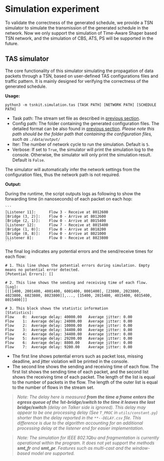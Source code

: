 <!--
Author: <Chuanyu> (skewcy@gmail.com)
simulation.md (c) 2023
Desc: description
Created:  2023-11-28T20:58:05.026Z
-->


# Simulation experiment

To validate the correctness of the generated schedule, we provide a TSN simulator to simulate the transmission of the generated schedule in the network. Now we only support the simulation of Time-Aware Shaper based TSN network, and the simulation of CBS, ATS, PS will be supported in the future.


## TAS simulator

The core functionality of this simulator simulating the propagation of data packets through a TSN, based on user-defined TAS configurations files and traffic pattern. It is mainly designed for verifying the correctness of the generated schedule. 

**Usage:**

```
python3 -m tsnkit.simulation.tas [TASK PATH] [NETWORK PATH] [SCHEDULE PATH]
```

- Task path: The stream set file as described in [previous section](dataprep.md).
- Config path: The folder containing the generated configuration files. The detailed format can be also found in [previous section](dataprep.md). *Please note this path should be the folder path that containing the configuration files, such as `./data/output/`*
- Iter: The number of network cycle to run the simulation. Default is `5`.
- Verbose: If set to `True`, the simulator will print the simulation log to the console. Otherwise, the simulator will only print the simulation result. Default is `False`.


The simulator will automatically infer the network settings from the configuration files, thus the network path is not required.

**Output:**

During the runtime, the script outputs logs as following to show the forwarding time (in nanoseconds) of each packet on each hop:

    ```
    [Listener 11]:      Flow 3 - Receive at 8012600
    [Bridge (3, 2)]:    Flow 0 - Arrive at 8012600
    [Bridge (2, 1)]:    Flow 0 - Arrive at 8015400
    [Listener 12]:      Flow 7 - Receive at 8015400
    [Bridge (1, 0)]:    Flow 0 - Arrive at 8018200
    [Bridge (0, 8)]:    Flow 0 - Arrive at 8021000
    [Listener 8]:       Flow 0 - Receive at 8023800
    ```



The final log indicates any potential errors and the send/receive times for each flow:


    # 1. This line shows the potential errors during simulation. Empty means no potential error detected.
    [Potential Errors]: []

    # 2. This line shows the sending and receiving time of each flow.
    [Log]:
    [[[1400, 2001400, 4001400, 6001400, 8001400], [23800, 2023800, 4023800, 6023800, 8023800]],..., [15400, 2015400, 4015400, 6015400, 8015400]]]

    # 3. This block shows the statistic information
    [Statistics]:
    Flow    0:  Average delay: 40000.00   Average jitter: 0.00      
    Flow    1:  Average delay: 24000.00   Average jitter: 0.00      
    Flow    2:  Average delay: 10000.00   Average jitter: 0.00      
    Flow    3:  Average delay: 34400.00   Average jitter: 0.00      
    Flow    4:  Average delay: 34400.00   Average jitter: 0.00      
    Flow    5:  Average delay: 29200.00   Average jitter: 0.00      
    Flow    6:  Average delay: 8800.00    Average jitter: 0.00      
    Flow    7:  Average delay: 9200.00    Average jitter: 0.00 


- The first line shows potential errors such as packet loss, missing deadline, and jitter violation will be printed in the console.
- The second line shows the sending and receiving time of each flow. The first list shows the sending time of each packet, and the second list shows the receiving time of each packet. The length of the list is equal to the number of packets in the flow. The length of the outer list is equal to the number of flows in the stream set.


> *Note: The delay here is measured **from the time a frame enters the egress queue of the 1st-bridge/switch to the time it leaves the last bridge/switch** (delay on Talker side is ignored). This delay may appear to be one processing delay (See `T_PROC` in `utils/constant.py`) shorter than the delay reported in the `**--DELAY.csv` file. This difference is due to the algorithm accounting for an additional processing delay at the listener end for easier implementation.*

> *Note: The simulation for IEEE 802.1Qbu and fragmentation is currently operational within the program. It does not yet support the methods **smt_fr** and **smt_pr**. Features such as multi-cast and the window-based model are supported.*